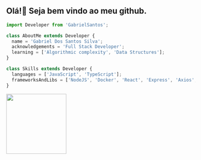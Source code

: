 ## Olá!👋 Seja bem vindo ao meu github.


```Typescript
import Developer from 'GabrielSantos';

class AboutMe extends Developer {
  name = 'Gabriel Dos Santos Silva';
  acknowledgements = 'Full Stack Developer';
  learning = ['Algorithmic complexity', 'Data Structures'];
}

class Skills extends Developer {
  languages = ['JavaScript', 'TypeScript'];
  frameworksAndLibs = ['NodeJS', 'Docker', 'React', 'Express', 'Axios', 'Knex', 'MySQL', 'Jest', 'material-ui', 'Others'];
}
```

<div align="lefth">
  <a href="https://github.com/Programmer-Gabriel-Santos">
  <img height="160em" src="https://github-readme-stats.vercel.app/api?username=Programmer-Gabriel-Santos&show_icons=true&theme=gruvbox&include_all_commits=true&count_private=true"/>
</div>
